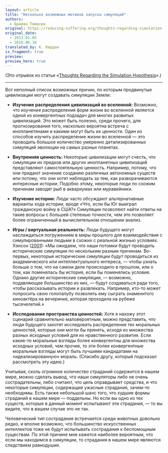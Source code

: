 ```yaml
---
layout: article
title: "Несколько возможных мотивов запуска симуляций"
authors:
  - Брайан Томасик
original: https://reducing-suffering.org/thoughts-regarding-simulation-hypothesis/#A_few_possible_motivations_for_simulations
original_date:
  - 2013.01.05
  - 2018.06.18
translated_by: К. Кирдан
is_fragment: true
preview: 
preview_here: true
---
```

(Это отрывок из статьи «[Thoughts Regarding the Simulation Hypothesis](https://reducing-suffering.org/thoughts-regarding-simulation-hypothesis)».)

---

Вот неполный список возможных причин, по которым продвинутые цивилизации могут создавать симуляции Земли:

- **Изучение распределения цивилизаций во вселенной:**
Возможно, что изучение распределения форм жизни во вселенной является одной из конвергентных подзадач для многих развитых цивилизаций. Это может быть полезно, среди прочего, для прогнозирования того, насколько вероятна встреча с инопланетянами и какими могут быть их ценности. Один из способов изучить распределение жизни во вселенной — это проводить большое количество умеренно детализированных симуляций эволюции на самых разных планетах.

- **Внутренняя ценность:**
Некоторые цивилизации могут счесть, что симуляции их предков или других инопланетных цивилизаций представляют самостоятельную ценность. Например, потому, что они придают значение созданию различных автономных существ или потому, что они хотят наблюдать за тем, как разворачиваются интересные истории. Подобно этому, некоторые люди по схожим причинам заводят рыб в аквариумах или муравейники.

- **Изучение истории:**
Люди часто обсуждают альтернативные варианты хода истории, вроде «Что, если бы Юг выиграл гражданскую войну в США?» Симуляции позволяют найти ответы на такие вопросы с большей степенью точности, чем это позволяет более ограниченный в вычислительном отношении анализ.
    
- **Игры / виртуальная реальность:**
Люди будущего могут наслаждаться погружением в миры прошлого для взаимодействия с симулированными людьми в схожих с реальной жизнью условиях. Хэнсон ([2001](http://mason.gmu.edu/~rhanson/Lifeinsim.html)): «Мы ожидаем, что наши потомки будут проводить исторические симуляции по нескольким разным причинам. Во-первых, некоторые исторические симуляции будут проводиться из академического или интеллектуального интереса, — чтобы узнать больше о том, что на самом деле происходило в прошлом, или о том, как поменялась бы история, если бы поменялись условия. Однако другие исторические симуляции, — возможно, подавляющее большинство из них, — будут создаваться ради того, чтобы рассказывать истории и развлекать. Например, кто-то может попросить свою голопалубу позволить ему сыграть знаменитого киноактёра на вечеринке, которая проходила на рубеже тысячелетий.»

- **Исследование пространства ценностей:**
Хотя я нахожу этот сценарий сравнительно маловероятным, можно представить, что люди будущего захотят исследовать распределение тех моральных ценностей, которые они могли бы прянять, исходя из множества разных исходных условий для их нравственного развития. Если какие-то моральные взгляды более конвергентны для множества исходных условий, чем прочие, то эти более конвергентные моральные взгляды могут быть лучшими кандидатами на «идеализированную» мораль. (Спасибо другу, который подсказал рассмотреть эту идею.)

Учитывая, сколь огромное количество страданий содержится в нашем мире, можно сделать вывод, что наши симуляторы либо не очень сострадательны, либо считают, что цель оправдывает средства, и что некоторые симуляции, содержащие ужасные страдания, зачем-то необходимы. Есть также небольшой шанс того, что худшие формы страданий в нашем мире — поддельны. Но если вы одно из тех существ, которые в данный момент испытывают эти страдания, — то вы видите, что в вашем случае это не так.

Человеческий тип сострадания встречается среди животных довольно редко, и вполне возможно, что большинство искусственных интеллектов тоже не будут испытывать сострадания к беспомощным существам. По этой причине мне кажется наиболее вероятным, что если мы находимся в симуляции, то страдания в нашем мире являются следствием равнодушия.
